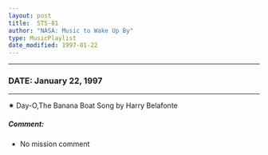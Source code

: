 ```yaml
---
layout: post
title:  STS-81
author: "NASA: Music to Wake Up By"
type: MusicPlaylist
date_modified: 1997-01-22
---
```


----
### DATE: January 22, 1997
----
✷ Day-O,The Banana Boat Song by Harry Belafonte

##### Comment:
* No mission comment
